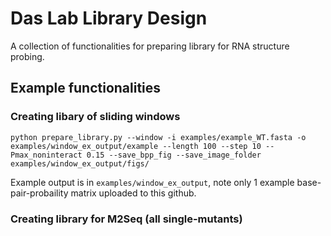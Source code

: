 # Das Lab Library Design

A collection of functionalities for preparing library for RNA structure probing.

## Example functionalities

### Creating libary of sliding windows

```
python prepare_library.py --window -i examples/example_WT.fasta -o examples/window_ex_output/example --length 100 --step 10 --Pmax_noninteract 0.15 --save_bpp_fig --save_image_folder examples/window_ex_output/figs/
```

Example output is in `examples/window_ex_output`, note only 1 example base-pair-probaility matrix uploaded to this github.

### Creating library for M2Seq (all single-mutants)


